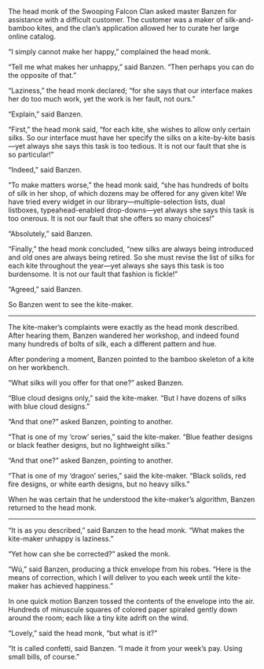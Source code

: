 The head monk of the Swooping Falcon Clan asked master Banzen for assistance with a difficult customer.  The customer was a maker of silk-and-bamboo kites, and the clan’s application allowed her to curate her large online catalog.

“I simply cannot make her happy,” complained the head monk.

“Tell me what makes her unhappy,” said Banzen. “Then perhaps you can do the opposite of that.”

“Laziness,” the head monk declared; “for she says that our interface makes her do too much work, yet the work is her fault, not ours.”

“Explain,” said Banzen.

“First,” the head monk said, “for each kite, she wishes to allow only certain silks.  So our interface must have her specify the silks on a kite-by-kite basis—yet always she says this task is too tedious.  It is not our fault that she is so particular!”

“Indeed,” said Banzen.

“To make matters worse,” the head monk said, “she has hundreds of bolts of silk in her shop, of which dozens may be offered for any given kite!  We have tried every widget in our library—multiple-selection lists, dual listboxes, typeahead-enabled drop-downs—yet always she says this task is too onerous.  It is not our fault that she offers so many choices!”

“Absolutely,” said Banzen.

“Finally,” the head monk concluded, “new silks are always being introduced and old ones are always being retired.  So she must revise the list of silks for each kite throughout the year—yet always she says this task is too burdensome. It is not our fault that fashion is fickle!”

“Agreed,” said Banzen.

So Banzen went to see the kite-maker.

----------

The kite-maker’s complaints were exactly as the head monk described.  After hearing them, Banzen wandered her workshop, and indeed found many hundreds of bolts of silk, each a different pattern and hue.

After pondering a moment, Banzen pointed to the bamboo skeleton of a kite on her workbench.

“What silks will you offer for that one?” asked Banzen.

“Blue cloud designs only,” said the kite-maker.  “But I have dozens of silks with blue cloud designs.”

“And that one?” asked Banzen, pointing to another.

“That is one of my ‘crow’ series,” said the kite-maker. “Blue feather designs or black feather designs, but no lightweight silks.”

“And that one?” asked Banzen, pointing to another.

“That is one of my ‘dragon’ series,” said the kite-maker. “Black solids, red fire designs, or white earth designs, but no heavy silks.”

When he was certain that he understood the kite-maker’s algorithm, Banzen returned to the head monk.

----------

“It is as you described,” said Banzen to the head monk. “What makes the kite-maker unhappy is laziness.”

“Yet how can she be corrected?” asked the monk.

“Wú,” said Banzen, producing a thick envelope from his robes. “Here is the means of correction, which I will deliver to you each week until the kite-maker has achieved happiness.”

In one quick motion Banzen tossed the contents of the envelope into the air.  Hundreds of minuscule squares of colored paper spiraled gently down around the room; each like a tiny kite adrift on the wind.

“Lovely,” said the head monk, “but what is it?”

“It is called confetti, said Banzen.  “I made it from your week’s pay.  Using small bills, of course.” 
